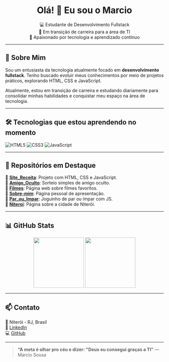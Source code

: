 <h1 align="center">Olá! 👋 Eu sou o Marcio</h1>

<p align="center">
  💻 Estudante de Desenvolvimento Fullstack <br>
  🚀 Em transição de carreira para a área de TI <br>
  🌱 Apaixonado por tecnologia e aprendizado contínuo
</p>

---
  
  ## 🧠 Sobre Mim

Sou um entusiasta da tecnologia atualmente focado em **desenvolvimento fullstack**. Tenho buscado evoluir meus conhecimentos por meio de projetos práticos, explorando HTML, CSS e JavaScript.

Atualmente, estou em transição de carreira e estudando diariamente para consolidar minhas habilidades e conquistar meu espaço na área de tecnologia.

---

## 🛠️ Tecnologias que estou aprendendo no momento

![HTML5](https://img.shields.io/badge/HTML5-E34F26?style=for-the-badge&logo=html5&logoColor=fff)
![CSS3](https://img.shields.io/badge/CSS3-1572B6?style=for-the-badge&logo=css3&logoColor=fff)
![JavaScript](https://img.shields.io/badge/JavaScript-F7DF1E?style=for-the-badge&logo=javascript&logoColor=000)

---

## 📌 Repositórios em Destaque

🔹 [**Site_Receita**](https://github.com/MarcioROBSousa/Site_Receita): Projeto com HTML, CSS e JavaScript.  
🔹 [**Amigo_Oculto**](https://github.com/MarcioROBSousa/Amigo_Oculto): Sorteio simples de amigo oculto.  
🔹 [**Filmes**](https://github.com/MarcioROBSousa/Filmes): Página web sobre filmes favoritos.  
🔹 [**Sobre-mim**](https://github.com/MarcioROBSousa/Sobre-mim): Página pessoal de apresentação.  
🔹 [**Par_ou_Impar**](https://github.com/MarcioROBSousa/Par_ou_Impar): Joguinho de par ou ímpar com JS.  
🔹 [**Niteroi**](https://github.com/MarcioROBSousa/Niteroi): Página sobre a cidade de Niterói.

---

## 📊 GitHub Stats

<div align="center">
  <img height="160em" src="https://github-readme-stats.vercel.app/api?username=MarcioROBSousa&show_icons=true&theme=tokyonight" />
  <img height="160em" src="https://github-readme-stats.vercel.app/api/top-langs/?username=MarcioROBSousa&layout=compact&theme=tokyonight" />
</div>

---

## 📫 Contato

📍 Niterói - RJ, Brasil  
🔗 [LinkedIn](https://www.linkedin.com/in/marciosousa77/)  
💻 [GitHub](https://github.com/MarcioROBSousa)

---

> **“A meta é olhar pro céu e dizer: "Deus eu consegui graças a TI”** — Marcio Sousa
